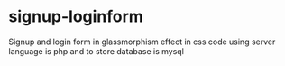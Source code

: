 # signup-loginform
 Signup and login form in glassmorphism effect in css code using  server language is php and to store database is mysql
